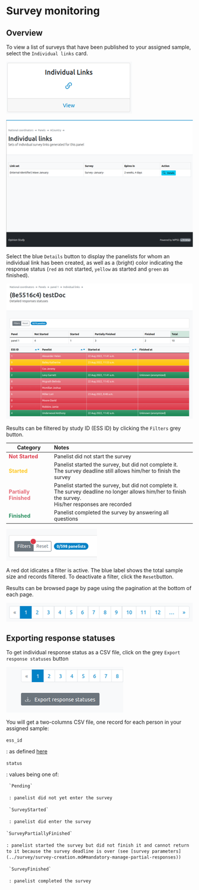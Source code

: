 # Survey monitoring

## Overview

To view a list of surveys that have been published to your assigned sample, select the `Individual links` card.

![Message delivery card](../img/nc/individual-links-card.png)

![Individual links overview](../img/nc/nc-individual-links-overview.png)

Select the blue `Details` button to display the panelists for whom an individual link has been created, as well as a (bright) color indicating the response status (`red` as not started, `yellow` as started and `green` as finished).

![Individual links details](../img/nc/nc-individual-links-detail.png)

Results can be filtered by study ID (ESS ID) by clicking the `Filters` grey button.

| Category                                                                         | Notes                                                                                                                                                                                                                                 |
|----------------------------------------------------------------------------------|:--------------------------------------------------------------------------------------------------------------------------------------------------------------------------------------------------------------------------------------|
| <span style="color:#DD3B4B;font-weight:bold">Not Started</span>                  | Panelist did not start the survey                                                                                                                                                                                                     |
| <span style="color:#FFC720;font-weight:bold">Started</span>                      | Panelist started the survey, but did not complete it.<br/>The survey deadline still allows him/her to finish the survey                                                                                                               |
| <span style="color:#DD3B4B;font-weight:bold;opacity:75%">Partially Finished</span> | Panelist started the survey, but did not complete it.<br/>The survey deadline no longer allows him/her to finish the survey.<br/>His/her responses are recorded                                                                             |
| <span style="color:#2B9061;font-weight:bold">Finished</span>                       | Panelist completed the survey by answering all questions                                                                                                                                                                              |


![Individual links details filter on](../img/nc/filters-on.png)

A red dot idicates a filter is active. The blue label shows the total sample size and records filtered.
To deactivate a filter, click the `Reset`button.

Results can be browsed page by page using the pagination at the bottom of each page.

![Individual links details pagination](../img/nc/paginator.png)

## Exporting response statuses ##

To get individual response status as a CSV file, click on the grey `Export response statuses` button

![Response statuses button](../img/nc/nc-export-response-status-button.png)

You will get a two-columns CSV file, one record for each person in your assigned sample:

`ess_id`

: as defined [here](./sample-import-export-fields.md#idno)

`status`

: values being one of:

     `Pending`

     : panelist did not yet enter the survey

     `SurveyStarted`

     : panelist did enter the survey

    `SurveyPartiallyFinished`

    : panelist started the survey but did not finish it and cannot return to it because the survey deadline is over (see [survey parameters](../survey/survey-creation.md#mandatory-manage-partial-responses))

     `SurveyFinished`

     : panelist completed the survey
